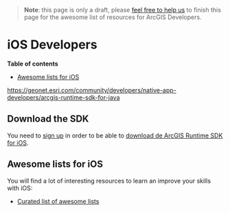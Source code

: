 > **Note**: this page is only a draft, please [feel free to help us](https://github.com/hhkaos/awesome-arcgis#contributions) to finish this page for the awesome list of resources for ArcGIS Developers.

# iOS Developers
<!-- START doctoc generated TOC please keep comment here to allow auto update -->
<!-- DON'T EDIT THIS SECTION, INSTEAD RE-RUN doctoc TO UPDATE -->
**Table of contents**

- [Awesome lists for iOS](#awesome-lists-for-ios)

<!-- END doctoc generated TOC please keep comment here to allow auto update -->

https://geonet.esri.com/community/developers/native-app-developers/arcgis-runtime-sdk-for-java

## Download the SDK

You need to [sign up](https://developers.arcgis.com/sign-up/) in order to be able
to [download de ArcGIS Runtime SDK for iOS](https://developers.arcgis.com/downloads/).

## Awesome lists for iOS
You will find a lot of interesting resources to learn an improve your skills
with iOS:
* [Curated list of awesome lists](https://github.com/sindresorhus/awesome)
